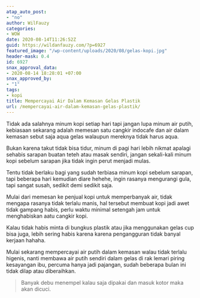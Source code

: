 ```yaml
---
atap_auto_post:
- "no"
author: WilFauzy
categories:
- WOW
date: 2020-08-14T11:26:52Z
guid: https://wildanfauzy.com/?p=6927
featured_image: "/wp-content/uploads/2020/08/gelas-kopi.jpg"
header-mask: 0.4
id: 6927
snax_approval_data:
- 2020-08-14 18:28:01 +07:00
snax_approved_by:
- "1"
tags:
- kopi
title: Mempercayai Air Dalam Kemasan Gelas Plastik
url: /mempercayai-air-dalam-kemasan-gelas-plastik/
---
```


Tidak ada salahnya minum kopi setiap hari tapi jangan lupa minum air putih, kebiasaan sekarang adalah memesan satu cangkir indocafe dan air dalam kemasan sebut saja aqua gelas walaupun mereknya tidak harus aqua.&nbsp;

Bukan karena takut tidak bisa tidur, minum di pagi hari lebih nikmat apalagi sehabis sarapan buatan teteh atau masak sendiri, jangan sekali-kali minum kopi sebelum sarapan jika tidak ingin perut menjadi mulas.&nbsp;

Tentu tidak berlaku bagi yang sudah terbiasa minum kopi sebelum sarapan, tapi beberapa hari kemudian diare hehehe, ingin rasanya mengurangi gula, tapi sangat susah, sedikit demi sedikit saja.&nbsp;

Mulai dari memesan ke penjual kopi untuk memperbanyak air, tidak mengapa rasanya tidak terlalu manis, hal tersebut membuat kopi jadi awet tidak gampang habis, perlu waktu minimal setengah jam untuk menghabiskan aatu cangkir kopi.&nbsp;

Kalau tidak habis minta di bungkus plastik atau jika menggunakan gelas cup bisa juga, lebih sering habis karena karena pengangguran tidak banyal kerjaan hahaha.&nbsp;

Mulai sekarang mempercayai air putih dalam kemasan walau tidak terlalu higenis, nanti membawa air putih sendiri dalam gelas di rak lemari piring kesayangan ibu, percuma hanya jadi pajangan, sudah beberapa bulan ini tidak dilap atau diberaihkan.&nbsp;

> Banyak debu menempel kalau saja dipakai dan masuk kotor maka akan dicuci.